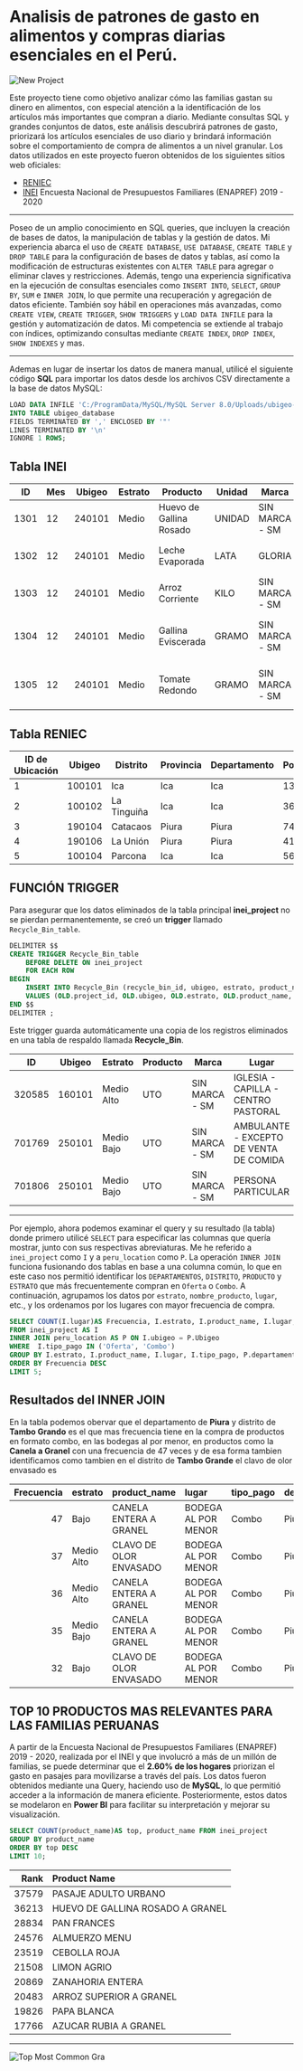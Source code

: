 # Analisis de patrones de gasto en alimentos y compras diarias esenciales en el Perú.
![New Project](https://github.com/user-attachments/assets/a3e3b856-36ce-4f73-83d8-5ac19d50c64d)

Este proyecto tiene como objetivo analizar cómo las familias gastan su dinero en alimentos, con especial atención a la identificación de los artículos más importantes que compran a diario. Mediante consultas SQL y grandes conjuntos de datos, este análisis descubrirá patrones de gasto, priorizará los artículos esenciales de uso diario y brindará información sobre el comportamiento de compra de alimentos a un nivel granular. Los datos utilizados en este proyecto fueron obtenidos de los siguientes sitios web oficiales:

- [RENIEC](https://www.reniec.gob.pe/portal/masServiciosLinea.htm) 
- [INEI](https://www.inei.gob.pe/estadisticas-indice-tematico/) Encuesta Nacional de Presupuestos Familiares (ENAPREF) 2019 - 2020

***
Poseo de un amplio conocimiento en SQL queries, que incluyen la creación de bases de datos, la manipulación de tablas y la gestión de datos. Mi experiencia abarca el uso de `CREATE DATABASE`, `USE DATABASE`, `CREATE TABLE` y `DROP TABLE` para la configuración de bases de datos y tablas, así como la modificación de estructuras existentes con `ALTER TABLE` para agregar o eliminar claves y restricciones. Además, tengo una experiencia significativa en la ejecución de consultas esenciales como `INSERT INTO`, `SELECT`, `GROUP BY`, `SUM` e `INNER JOIN`, lo que permite una recuperación y agregación de datos eficiente. También soy hábil en operaciones más avanzadas, como `CREATE VIEW`, `CREATE TRIGGER`, `SHOW TRIGGERS` y `LOAD DATA INFILE` para la gestión y automatización de datos. Mi competencia se extiende al trabajo con índices, optimizando consultas mediante `CREATE INDEX`, `DROP INDEX`, `SHOW INDEXES` y mas.
***

Ademas en lugar de insertar los datos de manera manual, utilicé el siguiente código **SQL** para importar los datos desde los archivos CSV directamente a la base de datos MySQL:
```sql
LOAD DATA INFILE 'C:/ProgramData/MySQL/MySQL Server 8.0/Uploads/ubigeo-reniec(ubigeo_reniec).csv'
INTO TABLE ubigeo_database
FIELDS TERMINATED BY ',' ENCLOSED BY '"'
LINES TERMINATED BY '\n'
IGNORE 1 ROWS;
```

## Tabla INEI

| ID  | Mes | Ubigeo  | Estrato | Producto                      | Unidad  | Marca         | Lugar                     | Monto | Pago         |
|-----|-----|---------|---------|-------------------------------|---------|---------------|---------------------------|-------|--------------|
| 1301 | 12  | 240101  | Medio   | Huevo de Gallina Rosado        | UNIDAD  | SIN MARCA - SM | Bodega al por menor        | 2     | Precio Normal |
| 1302 | 12  | 240101  | Medio   | Leche Evaporada                | LATA    | GLORIA        | Bodega al por menor        | 3     | Precio Normal |
| 1303 | 12  | 240101  | Medio   | Arroz Corriente                | KILO    | SIN MARCA - SM | Bodega al por menor        | 3     | Precio Normal |
| 1304 | 12  | 240101  | Medio   | Gallina Eviscerada             | GRAMO   | SIN MARCA - SM | Mercado - Puesto de Mercado | 10    | Precio Normal |
| 1305 | 12  | 240101  | Medio   | Tomate Redondo                 | GRAMO   | SIN MARCA - SM | Mercado - Puesto de Mercado | 1     | Precio Normal |


## Tabla RENIEC

| ID de Ubicación | Ubigeo  | Distrito       | Provincia | Departamento | Población |
|-----------------|---------|----------------|-----------|--------------|-----------|
| 1               | 100101  | Ica            | Ica       | Ica          | 134249    |
| 2               | 100102  | La Tinguiña    | Ica       | Ica          | 36909     |
| 3               | 190104  | Catacaos       | Piura     | Piura        | 74562     |
| 4               | 190106  | La Unión       | Piura     | Piura        | 41736     |
| 5               | 100104  | Parcona        | Ica       | Ica          | 56336     |


## FUNCIÓN TRIGGER
Para asegurar que los datos eliminados de la tabla principal **inei_project** no se pierdan permanentemente, se creó un **trigger** llamado `Recycle_Bin_table`. 

```sql
DELIMITER $$
CREATE TRIGGER Recycle_Bin_table
    BEFORE DELETE ON inei_project
    FOR EACH ROW
BEGIN
    INSERT INTO Recycle_Bin (recycle_bin_id, ubigeo, estrato, product_name, marca, lugar, monto_total) 
    VALUES (OLD.project_id, OLD.ubigeo, OLD.estrato, OLD.product_name, OLD.marca, OLD.lugar, OLD.monto_total);
END $$
DELIMITER ;
```
Este trigger guarda automáticamente una copia de los registros eliminados en una tabla de respaldo llamada **Recycle_Bin**.

| ID   | Ubigeo  | Estrato    | Producto | Marca          | Lugar                                     | Monto |
|------|---------|------------|----------|----------------|-------------------------------------------|-------|
| 320585 | 160101  | Medio Alto | UTO      | SIN MARCA - SM | IGLESIA - CAPILLA - CENTRO PASTORAL        | 1     |
| 701769 | 250101  | Medio Bajo | UTO      | SIN MARCA - SM | AMBULANTE - EXCEPTO DE VENTA DE COMIDA     | 1     |
| 701806 | 250101  | Medio Bajo | UTO      | SIN MARCA - SM | PERSONA PARTICULAR                        | 0     |

***
Por ejemplo, ahora podemos examinar el query y su resultado (la tabla) donde primero utilicé `SELECT` para especificar las columnas que quería mostrar, junto con sus respectivas abreviaturas. Me he referido a `inei_project` como `I` y a `peru_location` como `P`. La operación `INNER JOIN` funciona fusionando dos tablas en base a una columna común, lo que en este caso nos permitió identificar los `DEPARTAMENTOS`, `DISTRITO`, `PRODUCTO` y `ESTRATO` que más frecuentemente compran en `Oferta` o `Combo`. A continuación, agrupamos los datos por `estrato`, `nombre_producto`, `lugar`, etc., y los ordenamos por los lugares con mayor frecuencia de compra.

```sql
SELECT COUNT(I.lugar)AS Frecuencia, I.estrato, I.product_name, I.lugar, I.tipo_pago, P.departamento, P.distrito 
FROM inei_project AS I
INNER JOIN peru_location AS P ON I.ubigeo = P.Ubigeo
WHERE  I.tipo_pago IN ('Oferta', 'Combo')
GROUP BY I.estrato, I.product_name, I.lugar, I.tipo_pago, P.departamento, P.distrito 
ORDER BY Frecuencia DESC
LIMIT 5;
```
## Resultados del INNER JOIN
En la tabla podemos obervar que el departamento de **Piura** y distrito de **Tambo Grando** es el que mas frecuencia tiene en la compra de productos en formato combo, en las bodegas al por menor, en productos como la **Canela a Granel** con una frecuencia de 47 veces y de esa forma tambien identificamos como tambien en el distrito de **Tambo Grande** el clavo de olor envasado es 

|   Frecuencia | estrato    | product_name           | lugar               | tipo_pago   | departamento   | distrito     |
|-------------:|:-----------|:-----------------------|:--------------------|:------------|:---------------|:-------------|
|           47 | Bajo       | CANELA ENTERA A GRANEL | BODEGA AL POR MENOR | Combo       | Piura          | Tambo Grande |
|           37 | Medio Alto | CLAVO DE OLOR ENVASADO | BODEGA AL POR MENOR | Combo       | Piura          | Piura        |
|           36 | Medio Alto | CANELA ENTERA A GRANEL | BODEGA AL POR MENOR | Combo       | Piura          | Piura        |
|           35 | Medio Bajo | CANELA ENTERA A GRANEL | BODEGA AL POR MENOR | Combo       | Piura          | Piura        |
|           32 | Bajo       | CLAVO DE OLOR ENVASADO | BODEGA AL POR MENOR | Combo       | Piura          | Tambo Grande |


## TOP 10 PRODUCTOS MAS RELEVANTES PARA LAS FAMILIAS PERUANAS
A partir de la Encuesta Nacional de Presupuestos Familiares (ENAPREF) 2019 - 2020, realizada por el INEI y que involucró a más de un millón de familias, se puede determinar que el **2.60% de los hogares** priorizan el gasto en pasajes para movilizarse a través del país. 
Los datos fueron obtenidos mediante una Query, haciendo uso de **MySQL**, lo que permitió acceder a la información de manera eficiente. Posteriormente, estos datos se modelaron en **Power BI** para facilitar su interpretación y mejorar su visualización.
```sql
SELECT COUNT(product_name)AS top, product_name FROM inei_project
GROUP BY product_name
ORDER BY top DESC
LIMIT 10;
```

|   Rank | Product Name                     |
|-------:|:---------------------------------|
|  37579 | PASAJE ADULTO URBANO             |
|  36213 | HUEVO DE GALLINA ROSADO A GRANEL |
|  28834 | PAN FRANCES                      |
|  24576 | ALMUERZO MENU                    |
|  23519 | CEBOLLA ROJA                     |
|  21508 | LIMON AGRIO                      |
|  20869 | ZANAHORIA ENTERA                 |
|  20483 | ARROZ SUPERIOR A GRANEL          |
|  19826 | PAPA BLANCA                      |
|  17766 | AZUCAR RUBIA A GRANEL            |
***
![Top Most Common Gra](https://github.com/user-attachments/assets/d32cff81-4540-4611-a42d-2ecf86500f26)
